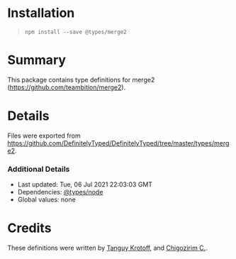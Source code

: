 # Installation
> `npm install --save @types/merge2`

# Summary
This package contains type definitions for merge2 (https://github.com/teambition/merge2).

# Details
Files were exported from https://github.com/DefinitelyTyped/DefinitelyTyped/tree/master/types/merge2.

### Additional Details
 * Last updated: Tue, 06 Jul 2021 22:03:03 GMT
 * Dependencies: [@types/node](https://npmjs.com/package/@types/node)
 * Global values: none

# Credits
These definitions were written by [Tanguy Krotoff](https://github.com/tkrotoff), and [Chigozirim C.](https://github.com/smac89).
